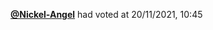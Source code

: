  <a href=https://github.com/Nickel-Angel><strong>@Nickel-Angel</strong></a>  had voted  at 20/11/2021, 10:45 
